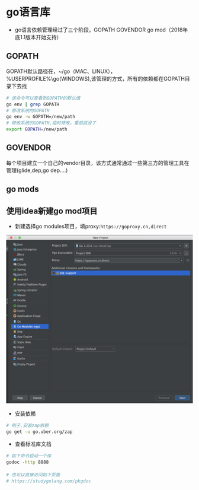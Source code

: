 # go语言库

* go语言依赖管理经过了三个阶段，GOPATH GOVENDOR go mod（2018年底1.1版本开始支持）




## GOPATH 

GOPATH默认路径在，~/go（MAC、LINUX），%USERPROFILE%\go(WINDOWS),该管理的方式，所有的依赖都在GOPATH目录下去找

```bash 
# 该命令可以查看到GOPATH的默认值
go env | grep GOPATH
# 修改系统的GOPATH
go env -w GOPATH=/new/path
# 修改系统的GOPATH,临时修改，重启就没了
export GOPATH=/new/path
```

## GOVENDOR

每个项目建立一个自己的vendor目录，该方式通常通过一些第三方的管理工具在管理(glide,dep,go dep....)



## go mods


## 使用idea新建go mod项目

* 新建选择go modules项目，填proxy:``https://goproxy.cn,direct``  

![](./assets/2020-02-23-08-52-03.png)


* 安装依赖 

```bash 
# 例子,安装zap依赖
go get -u go.uber.org/zap

```


* 查看标准库文档   

```bash 
# 如下命令启动一个库
godoc -http 8888

# 也可以直接访问如下页面
# https://studygolang.com/pkgdoc
```